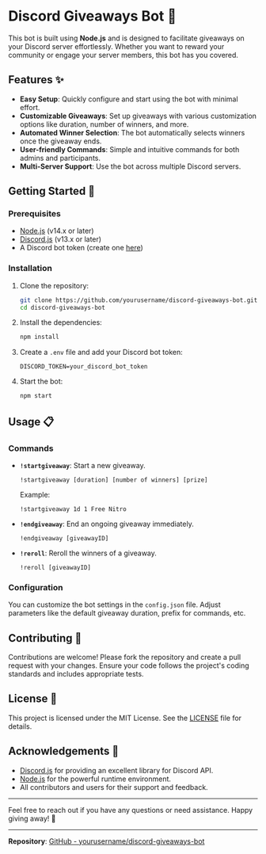 # Discord Giveaways Bot 🎉

This bot is built using **Node.js** and is designed to facilitate giveaways on your Discord server effortlessly. Whether you want to reward your community or engage your server members, this bot has you covered.

## Features ✨

- **Easy Setup**: Quickly configure and start using the bot with minimal effort.
- **Customizable Giveaways**: Set up giveaways with various customization options like duration, number of winners, and more.
- **Automated Winner Selection**: The bot automatically selects winners once the giveaway ends.
- **User-friendly Commands**: Simple and intuitive commands for both admins and participants.
- **Multi-Server Support**: Use the bot across multiple Discord servers.

## Getting Started 🚀

### Prerequisites

- [Node.js](https://nodejs.org/) (v14.x or later)
- [Discord.js](https://discord.js.org/) (v13.x or later)
- A Discord bot token (create one [here](https://discord.com/developers/applications))

### Installation

1. Clone the repository:
    ```bash
    git clone https://github.com/yourusername/discord-giveaways-bot.git
    cd discord-giveaways-bot
    ```

2. Install the dependencies:
    ```bash
    npm install
    ```

3. Create a `.env` file and add your Discord bot token:
    ```env
    DISCORD_TOKEN=your_discord_bot_token
    ```

4. Start the bot:
    ```bash
    npm start
    ```

## Usage 📋

### Commands

- **`!startgiveaway`**: Start a new giveaway.
    ```plaintext
    !startgiveaway [duration] [number of winners] [prize]
    ```
    Example:
    ```plaintext
    !startgiveaway 1d 1 Free Nitro
    ```

- **`!endgiveaway`**: End an ongoing giveaway immediately.
    ```plaintext
    !endgiveaway [giveawayID]
    ```

- **`!reroll`**: Reroll the winners of a giveaway.
    ```plaintext
    !reroll [giveawayID]
    ```

### Configuration

You can customize the bot settings in the `config.json` file. Adjust parameters like the default giveaway duration, prefix for commands, etc.

## Contributing 🤝

Contributions are welcome! Please fork the repository and create a pull request with your changes. Ensure your code follows the project's coding standards and includes appropriate tests.

## License 📄

This project is licensed under the MIT License. See the [LICENSE](LICENSE) file for details.

## Acknowledgements 🙏

- [Discord.js](https://discord.js.org/) for providing an excellent library for Discord API.
- [Node.js](https://nodejs.org/) for the powerful runtime environment.
- All contributors and users for their support and feedback.

---

Feel free to reach out if you have any questions or need assistance. Happy giving away! 🎁

---

**Repository**: [GitHub - yourusername/discord-giveaways-bot](https://github.com/yourusername/discord-giveaways-bot)
